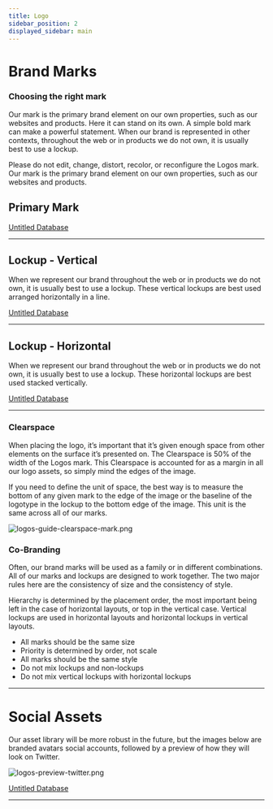 ```yaml
---
title: Logo
sidebar_position: 2
displayed_sidebar: main
---
```


# Brand Marks

### Choosing the right mark

Our mark is the primary brand element on our own properties, such as our websites and products. Here it can stand on its own. A simple bold mark can make a powerful statement. When our brand is represented in other contexts, throughout the web or in products we do not own, it is usually best to use a lockup.

Please do not edit, change, distort, recolor, or reconfigure the Logos mark. Our mark is the primary brand element on our own properties, such as our websites and products.

## Primary Mark

[Untitled Database](https://www.notion.so/86e8c3f2be7c4f60901f653a0f35ce25?pvs=21)

---

## Lockup - Vertical

When we represent our brand throughout the web or in products we do not own, it is usually best to use a lockup. These vertical lockups are best used arranged horizontally in a line.

[Untitled Database](https://www.notion.so/68cef135a831455abd309dc1ce5a00b2?pvs=21)

---

## Lockup - Horizontal

When we represent our brand throughout the web or in products we do not own, it is usually best to use a lockup. These horizontal lockups are best used stacked vertically.

[Untitled Database](https://www.notion.so/23686be708a0493f98851b2562c05dc9?pvs=21)

---

### Clearspace

When placing the logo, it’s important that it’s given enough space from other elements on the surface it’s presented on. The Clearspace is 50% of the width of the Logos mark. This Clearspace is accounted for as a margin in all our logo assets, so simply mind the edges of the image.

If you need to define the unit of space, the best way is to measure the bottom of any given mark to the edge of the image or the baseline of the logotype in the lockup to the bottom edge of the image. This unit is the same across all of our marks.

![logos-guide-clearspace-mark.png](https://prod-files-secure.s3.us-west-2.amazonaws.com/1518abd9-c08f-4989-93c1-96525e62bce5/a09dbb19-3523-4735-9db9-b6a1e6bd68e1/logos-guide-clearspace-mark.png)

### Co-Branding

Often, our brand marks will be used as a family or in different combinations. All of our marks and lockups are designed to work together. The two major rules here are the consistency of size and the consistency of style.

Hierarchy is determined by the placement order, the most important being left in the case of horizontal layouts, or top in the vertical case. Vertical lockups are used in horizontal layouts and horizontal lockups in vertical layouts.

- All marks should be the same size
- Priority is determined by order, not scale
- All marks should be the same style
- Do not mix lockups and non-lockups
- Do not mix vertical lockups with horizontal lockups

---

# Social Assets

Our asset library will be more robust in the future, but the images below are branded avatars social accounts, followed by a preview of how they will look on Twitter.

![logos-preview-twitter.png](https://prod-files-secure.s3.us-west-2.amazonaws.com/1518abd9-c08f-4989-93c1-96525e62bce5/246a20fe-865b-4d2b-b173-a24b6e432a7a/logos-preview-twitter.png)

[Untitled Database](https://www.notion.so/d4660e2f486143dbb37c87b93722b510?pvs=21)

---